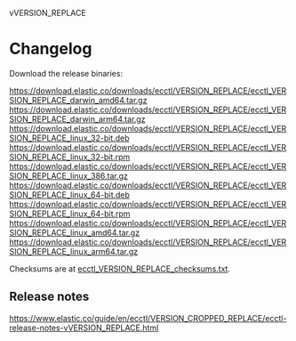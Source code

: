 vVERSION_REPLACE

# Changelog

Download the release binaries:

<https://download.elastic.co/downloads/ecctl/VERSION_REPLACE/ecctl_VERSION_REPLACE_darwin_amd64.tar.gz>
<https://download.elastic.co/downloads/ecctl/VERSION_REPLACE/ecctl_VERSION_REPLACE_darwin_arm64.tar.gz>
<https://download.elastic.co/downloads/ecctl/VERSION_REPLACE/ecctl_VERSION_REPLACE_linux_32-bit.deb>
<https://download.elastic.co/downloads/ecctl/VERSION_REPLACE/ecctl_VERSION_REPLACE_linux_32-bit.rpm>
<https://download.elastic.co/downloads/ecctl/VERSION_REPLACE/ecctl_VERSION_REPLACE_linux_386.tar.gz>
<https://download.elastic.co/downloads/ecctl/VERSION_REPLACE/ecctl_VERSION_REPLACE_linux_64-bit.deb>
<https://download.elastic.co/downloads/ecctl/VERSION_REPLACE/ecctl_VERSION_REPLACE_linux_64-bit.rpm>
<https://download.elastic.co/downloads/ecctl/VERSION_REPLACE/ecctl_VERSION_REPLACE_linux_amd64.tar.gz>
<https://download.elastic.co/downloads/ecctl/VERSION_REPLACE/ecctl_VERSION_REPLACE_linux_arm64.tar.gz>

Checksums are at [ecctl_VERSION_REPLACE_checksums.txt](https://download.elastic.co/downloads/ecctl/VERSION_REPLACE/ecctl_VERSION_REPLACE_checksums.txt).

## Release notes

<https://www.elastic.co/guide/en/ecctl/VERSION_CROPPED_REPLACE/ecctl-release-notes-vVERSION_REPLACE.html>
